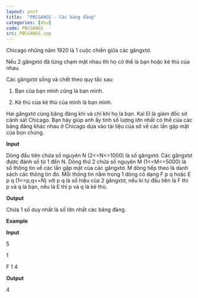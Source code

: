 ```yaml
---
layout: post
title:  "PBCGANGS - Các băng đảng"
categories: [dsu]
code: PBCGANGS
src: PBCGANGS.cpp
---
```




  



Chicago những năm 1920 là 1 cuộc chiến giữa các găngxtơ.

Nếu 2 găngxtơ đã từng chạm mặt nhau thì họ có thể là bạn hoặc kẻ thù của nhau.

Các găngxtơ sống và chết theo quy tắc sau:

 1. Bạn của bạn mình cũng là bạn mình.

 2. Kẻ thù của kẻ thù của mình là bạn mình.

Hai găngxtơ cùng băng đảng khi và chỉ khi họ là bạn. Kal El là giám đốc sở cảnh sát Chicago. Bạn hãy giúp anh ấy tính số lượng lớn nhất có thể của các băng đảng khác nhau ở Chicago dựa vào tài liệu của sở về các lần gặp mặt của bọn chúng.

**Input**

Dòng đầu tiên chứa số nguyên N (2<=N<=1000) là số găngxtơ. Các găngxtơ được đánh số từ 1 đến N. Dòng thứ 2 chứa số nguyên M (1<=M<=5000) là số thông tin về các lần gặp mặt của các găngxtơ. M dòng tiếp theo là danh sách các thông tin đó. Mỗi thông tin nằm trong 1 dòng có dạng F p q hoặc E p q (1<=p,q<=N) với p q là số hiệu của 2 găngxtơ, nếu kí tự đầu tiên là F thì p và q là bạn, nếu là E thì p và q là kẻ thù.

**Output**

Chứa 1 số duy nhất là số lớn nhất các băng đảng.

**Example**

**Input**

5

1

F 1 4

**Output**

4

<!--more-->

